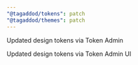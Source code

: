 ```yaml
---
"@tagaddod/tokens": patch
"@tagaddod/themes": patch
---
```


Updated design tokens via Token Admin

Updated design tokens via Token Admin UI
